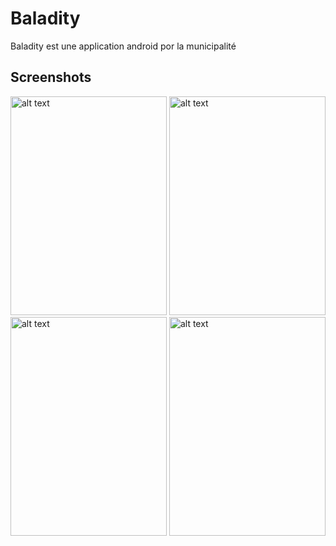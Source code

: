 # Baladity

Baladity est une application android por la municipalité

## Screenshots

<img src="https://user-images.githubusercontent.com/37215501/48902918-54161200-ee5a-11e8-918d-b9373fc7b363.png" alt="alt text" width="250" height="350">

<img src="https://user-images.githubusercontent.com/37215501/48902946-68f2a580-ee5a-11e8-98a4-ce8a38d09d47.jpg" alt="alt text" width="250" height="350" >

<img src="https://user-images.githubusercontent.com/37215501/48902970-79a31b80-ee5a-11e8-85d9-babb26c62f6a.jpg" alt="alt text" width="250" height="350">

<img src="https://user-images.githubusercontent.com/37215501/48902995-8c1d5500-ee5a-11e8-86ca-69edec3321f0.jpg" alt="alt text" width="250" height="350">
